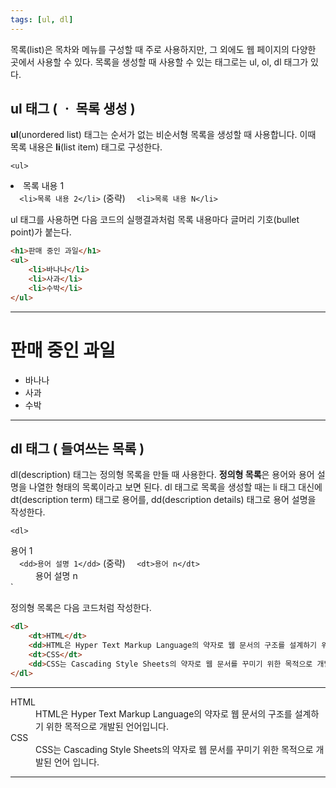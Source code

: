 ```yaml
---
tags: [ul, dl]
---
```

목록(list)은 목차와 메뉴를 구성할 때 주로 사용하지만, 그 외에도 웹 페이지의 다양한 곳에서 사용할 수 있다. 목록을 생성할 때 사용할 수 있는 태그로는 ul, ol, dl 태그가 있다.

## ul 태그 ( ㆍ 목록 생성 )
**ul**(unordered list) 태그는 순서가 없는 비순서형 목록을 생성할 때 사용합니다. 이때 목록 내용은 **li**(list item) 태그로 구성한다.

`<ul>
`	<li>목록 내용 1</li>
`	<li>목록 내용 2</li>
`	(중략)
`	<li>목록 내용 N</li>
`</ul>

ul 태그를 사용하면 다음 코드의 실행결과처럼 목록 내용마다 글머리 기호(bullet point)가 붙는다.

```HTML
<h1>판매 중인 과일</h1>
<ul>
	<li>바나나</li>
	<li>사과</li>
	<li>수박</li>
</ul>
```

---
<h1>판매 중인 과일</h1>
<ul>
	<li>바나나</li>
	<li>사과</li>
	<li>수박</li>
</ul>

---



## dl 태그 ( 들여쓰는 목록 )
dl(description) 태그는 정의형 목록을 만들 때 사용한다. **정의형 목록**은 용어와 용어 설명을 나열한 형태의 목록이라고 보면 된다. dl 태그로 목록을 생성할 때는 li 태그 대신에 dt(description term) 태그로 용어를, dd(description details) 태그로 용어 설명을 작성한다.

`<dl>
`	<dt>용어 1</dt>
`	<dd>용어 설명 1</dd>
`	(중략)
`	<dt>용어 n</dt>
`	<dd>용어 설명 n</dd>
`</dl>

정의형 목록은 다음 코드처럼 작성한다.

```HTML
<dl>
	<dt>HTML</dt>
	<dd>HTML은 Hyper Text Markup Language의 약자로 웹 문서의 구조를 설계하기 위한 목적으로 개발된 언어입니다.</dd>
	<dt>CSS</dt>
	<dd>CSS는 Cascading Style Sheets의 약자로 웹 문서를 꾸미기 위한 목적으로 개발된 언어 입니다.</dd>
</dl>
```

---
<dl>
	<dt>HTML</dt>
	<dd>HTML은 Hyper Text Markup Language의 약자로 웹 문서의 구조를 설계하기 위한 목적으로 개발된 언어입니다.</dd>
	<dt>CSS</dt>
	<dd>CSS는 Cascading Style Sheets의 약자로 웹 문서를 꾸미기 위한 목적으로 개발된 언어 입니다.</dd>
</dl>

---
